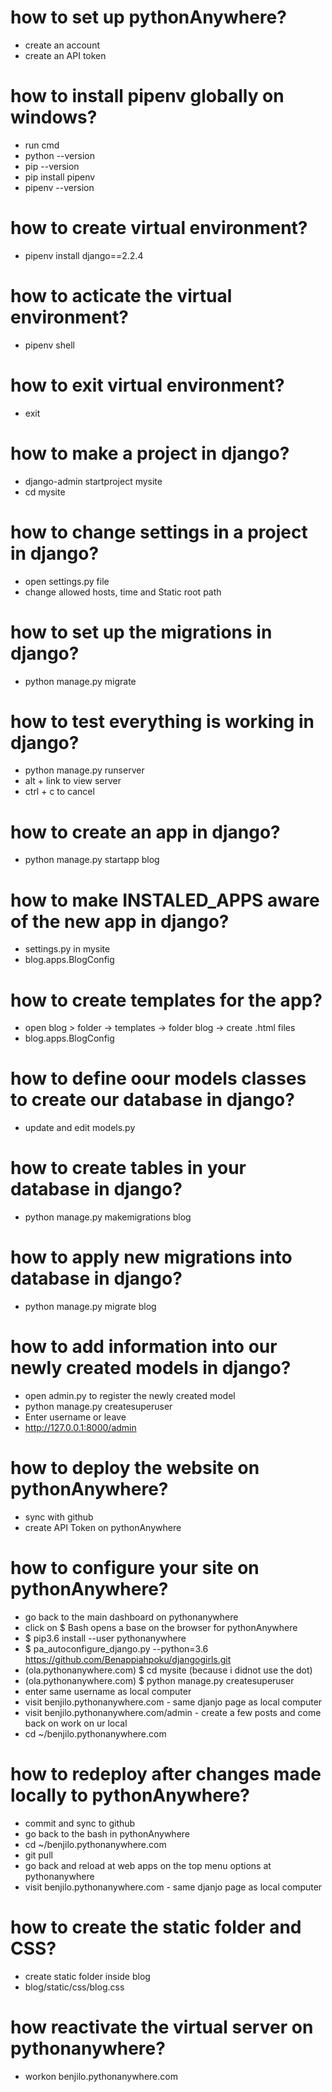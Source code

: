 # how to set up pythonAnywhere?
  - create an account
  - create an API token

# how to install pipenv globally on windows?
  - run cmd
  - python --version
  - pip --version
  - pip install pipenv 
  - pipenv --version

# how to create virtual environment?
  - pipenv install django==2.2.4

# how to acticate the virtual environment?
  - pipenv shell

# how to exit virtual environment?
  - exit
  
# how to make a project in django?
  - django-admin startproject mysite
  - cd mysite

# how to change settings in a project in django?
  - open settings.py file
  - change allowed hosts, time and Static root path

# how to set up the migrations in django?  
  - python manage.py migrate

# how to test everything is working in django?
  - python manage.py runserver
  - alt + link to view server
  - ctrl + c to cancel

# how to create an app in django?  
  - python manage.py startapp blog

# how to make INSTALED_APPS aware of the new app in django?  
  - settings.py in mysite 
  - blog.apps.BlogConfig

# how to create templates for the app?  
  - open blog > folder -> templates -> folder blog -> create .html files 
  - blog.apps.BlogConfig

# how to define oour models classes to create our database in django?  
  - update and edit models.py  

# how to create tables in your database in django?  
  - python manage.py makemigrations blog 

# how to apply new migrations into database in django?  
  - python manage.py migrate blog 

# how to add information into our newly created models in django?  
  - open admin.py to register the newly created model
  - python manage.py createsuperuser
  - Enter username or leave 
  - http://127.0.0.1:8000/admin

# how to deploy the website on pythonAnywhere?
  - sync with github
  - create API Token on pythonAnywhere

# how to configure your site on pythonAnywhere?
  - go back to the main dashboard on pythonanywhere
  - click on $ Bash opens a base on the browser for pythonAnywhere
  - $ pip3.6 install --user pythonanywhere
  - $ pa_autoconfigure_django.py --python=3.6 https://github.com/Benappiahpoku/djangogirls.git
  - (ola.pythonanywhere.com) $ cd mysite (because i didnot use the dot)
  - (ola.pythonanywhere.com) $ python manage.py createsuperuser
  - enter same username as local computer
  - visit benjilo.pythonanywhere.com - same djanjo page as local computer
  - visit benjilo.pythonanywhere.com/admin - create a few posts and come back on work on ur local
  - cd ~/benjilo.pythonanywhere.com

# how to redeploy after changes made locally to pythonAnywhere?
  - commit and sync to github
  - go back to the bash in pythonAnywhere
  - cd ~/benjilo.pythonanywhere.com
  - git pull
  - go back and reload at web apps on the top menu options at pythonanywhere
  - visit benjilo.pythonanywhere.com - same djanjo page as local computer

# how to create the static folder and CSS?
  - create static folder inside blog 
  - blog/static/css/blog.css

# how reactivate the virtual server on pythonanywhere?
  -  workon benjilo.pythonanywhere.com